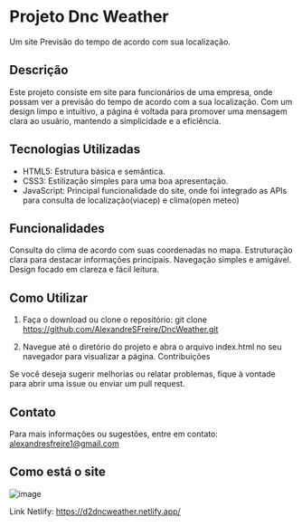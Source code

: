 # Projeto Dnc Weather
Um site Previsão do tempo de acordo com sua localização.

## Descrição
Este projeto consiste em site para funcionários de uma empresa, onde possam ver a previsão do tempo de acordo com a sua localização. Com um design limpo e intuitivo, a página é voltada para promover uma mensagem clara ao usuário, mantendo a simplicidade e a eficiência.

## Tecnologias Utilizadas
- HTML5: Estrutura básica e semântica.
- CSS3: Estilização simples para uma boa apresentação.
- JavaScript: Principal funcionalidade do site, onde foi integrado as APIs para consulta de localização(viacep) e clima(open meteo)

## Funcionalidades
Consulta do clima de acordo com suas coordenadas no mapa.
Estruturação clara para destacar informações principais.
Navegação simples e amigável.
Design focado em clareza e fácil leitura.

## Como Utilizar
1. Faça o download ou clone o repositório:
git clone https://github.com/AlexandreSFreire/DncWeather.git

3. Navegue até o diretório do projeto e abra o arquivo index.html no seu navegador para visualizar a página.
Contribuições

Se você deseja sugerir melhorias ou relatar problemas, fique à vontade para abrir uma issue ou enviar um pull request.

## Contato
Para mais informações ou sugestões, entre em contato: alexandresfreire1@gmail.com

## Como está o site

![image](https://github.com/user-attachments/assets/d580310f-f98a-48b4-81ff-80340384c4d4)

Link Netlify: https://d2dncweather.netlify.app/
